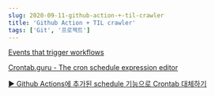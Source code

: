 ```yaml
---
slug: 2020-09-11-github-action-+-til-crawler
title: 'Github Action + TIL crawler'
tags: ['Git', '프로젝트']
---
```


[Events that trigger workflows](https://docs.github.com/en/actions/reference/events-that-trigger-workflows)

[Crontab.guru - The cron schedule expression editor](https://crontab.guru/)

[▶️ Github Actions에 추가된 schedule 기능으로 Crontab 대체하기](https://velog.io/@chris/replacing-crontab-with-the-schedule-feature-of-github-actions)
